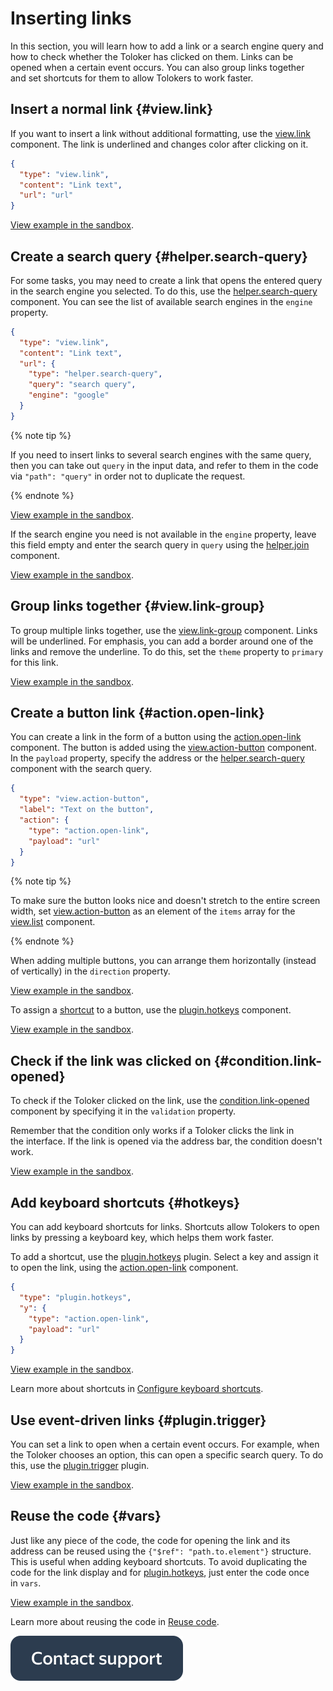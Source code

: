 # Inserting links

In this section, you will learn how to add a link or a search engine query and how to check whether the Toloker has clicked on them. Links can be opened when a certain event occurs. You can also group links together and set shortcuts for them to allow Tolokers to work faster.


## Insert a normal link {#view.link}

If you want to insert a link without additional formatting, use the [view.link](../reference/view.link.md) component. The link is underlined and changes color after clicking on it.

```json
{
  "type": "view.link",
  "content": "Link text",
  "url": "url"
}
```

[View example in the sandbox](https://clck.ru/TquRS).


## Create a search query {#helper.search-query}

For some tasks, you may need to create a link that opens the entered query in the search engine you selected. To do this, use the [helper.search-query](../reference/helper.search-query.md) component. You can see the list of available search engines in the `engine` property.

```json
{
  "type": "view.link",
  "content": "Link text",
  "url": {
    "type": "helper.search-query",
    "query": "search query",
    "engine": "google"
  }
}
```

{% note tip %}

If you need to insert links to several search engines with the same query, then you can take out `query` in the input data, and refer to them in the code via `"path": "query"` in order not to duplicate the request.

{% endnote %}


[View example in the sandbox](https://clck.ru/TqucM).

If the search engine you need is not available in the `engine` property, leave this field empty and enter the search query in `query` using the [helper.join](../reference/helper.join.md) component.

[View example in the sandbox](https://clck.ru/Tqunm).


## Group links together {#view.link-group}

To group multiple links together, use the [view.link-group](../reference/view.link-group.md) component. Links will be underlined. For emphasis, you can add a border around one of the links and remove the underline. To do this, set the `theme` property to `primary` for this link.

[View example in the sandbox](https://clck.ru/SmsSa).


## Create a button link {#action.open-link}

You can create a link in the form of a button using the [action.open-link](../reference/action.open-link.md) component. The button is added using the [view.action-button](../reference/view.action-button.md) component. In the `payload` property, specify the address or the [helper.search-query](../reference/helper.search-query.md) component with the search query.

```json
{
  "type": "view.action-button",
  "label": "Text on the button",
  "action": {
    "type": "action.open-link",
    "payload": "url"
  }
}
```

{% note tip %}

To make sure the button looks nice and doesn't stretch to the entire screen width, set [view.action-button](../reference/view.action-button.md) as an element of the `items` array for the [view.list](../reference/view.list.md) component.

{% endnote %}


When adding multiple buttons, you can arrange them horizontally (instead of vertically) in the `direction` property.

[View example in the sandbox](https://clck.ru/Tquv9).

To assign a [shortcut](../best-practices/hotkeys.md) to a button, use the [plugin.hotkeys](../reference/plugin.hotkeys.md) component.

[View example in the sandbox](https://clck.ru/U7fpE).


## Check if the link was clicked on {#condition.link-opened}

To check if the Toloker clicked on the link, use the [condition.link-opened](../reference/condition.link-opened.md) component by specifying it in the `validation` property.

Remember that the condition only works if a Toloker clicks the link in the interface. If the link is opened via the address bar, the condition doesn't work.

[View example in the sandbox](https://clck.ru/Tqux9).


## Add keyboard shortcuts {#hotkeys}

You can add keyboard shortcuts for links. Shortcuts allow Tolokers to open links by pressing a keyboard key, which helps them work faster.

To add a shortcut, use the [plugin.hotkeys](../reference/plugin.hotkeys.md) plugin. Select a key and assign it to open the link, using the [action.open-link](../reference/action.open-link.md) component.

```json
{
  "type": "plugin.hotkeys",
  "y": {
    "type": "action.open-link",
    "payload": "url"
  }
}
```

[View example in the sandbox](https://clck.ru/Tquyt).

Learn more about shortcuts in [Configure keyboard shortcuts](../best-practices/hotkeys.md).


## Use event-driven links {#plugin.trigger}

You can set a link to open when a certain event occurs. For example, when the Toloker chooses an option, this can open a specific search query. To do this, use the [plugin.trigger](../reference/plugin.trigger.md) plugin.

[View example in the sandbox](https://clck.ru/Tqv5B).


## Reuse the code {#vars}

Just like any piece of the code, the code for opening the link and its address can be reused using the `{"$ref": "path.to.element"}` structure. This is useful when adding keyboard shortcuts. To avoid duplicating the code for the link display and for [plugin.hotkeys](../reference/plugin.hotkeys.md), just enter the code once in `vars`.

[View example in the sandbox](https://clck.ru/Tqv8L).

Learn more about reusing the code in [Reuse code](../best-practices/reuse.md).


[![image](../_images/buttons/contact-support.svg)](../concepts/support.md)
